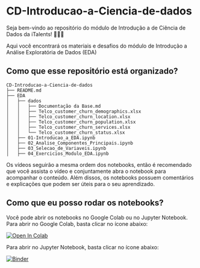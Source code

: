 # CD-Introducao-a-Ciencia-de-dados

Seja bem-vindo ao repositório do módulo de Introdução a de Ciência de Dados da iTalents! 🚀🚀🚀 

Aqui você encontrará os materiais e desafios do módulo de Introdução a Análise Exploratória de Dados (EDA)

## Como que esse repositório está organizado?

```
CD-Introducao-a-Ciencia-de-dados
├── README.md
├── EDA
│   ├── dados
│   │   ├── Documentação da Base.md
│   │   ├── Telco_customer_churn_demographics.xlsx
│   │   ├── Telco_customer_churn_location.xlsx
│   │   ├── Telco_customer_churn_population.xlsx
│   │   ├── Telco_customer_churn_services.xlsx
│   │   └── Telco_customer_churn_status.xlsx
│   ├── 01-Introducao_a_EDA.ipynb
│   ├── 02_Analise_Componentes_Principais.ipynb
│   ├── 03_Selecao_de_Variaveis.ipynb
│   ├── 04_Exercicios_Modulo_EDA.ipynb
```

Os vídeos seguirão a mesma ordem dos notebooks, então é recomendado que você assista o vídeo e conjuntamente abra o notebook para acompanhar o conteúdo. Além dissos, os notebooks possuem comentários e explicações que podem ser úteis para o seu aprendizado.

## Como que eu posso rodar os notebooks?

Você pode abrir os notebooks no Google Colab ou no Jupyter Notebook. Para abrir no Google Colab, basta clicar no ícone abaixo:

[![Open In Colab](https://colab.research.google.com/assets/colab-badge.svg)](https://colab.research.google.com/github/ITalents/CD-Introducao-a-Ciencia-de-dados)

Para abrir no Jupyter Notebook, basta clicar no ícone abaixo:

[![Binder](https://mybinder.org/badge_logo.svg)](https://mybinder.org/v2/gh/ITalents/CD-Introducao-a-Ciencia-de-dados/HEAD)






